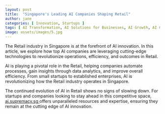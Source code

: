 ```yaml
---
layout: post
title:  "Singapore's Leading AI Companies Shaping Retail"
author: jane
categories: [ Innovation, Startups ]
tags: [ AI Transformation, AI Solutions for Businesses, AI Growth, AI Companies, Machine Learning Innovations ]
image: assets/images/5.jpg
---
```


The Retail industry in Singapore is at the forefront of AI innovation. In this article, we explore how top AI companies are leveraging cutting-edge technologies to revolutionize operations, efficiency, and outcomes in Retail.

AI is playing a pivotal role in the Retail, helping companies automate processes, gain insights through data analytics, and improve overall efficiency. From small startups to established enterprises, AI is revolutionizing how the Retail industry operates in Singapore.

The continued evolution of AI in Retail shows no signs of slowing down. For startups and companies looking to stay ahead in this competitive space, <a href="https://ai.supremacy.sg" target="_blank"> ai.supremacy.sg </a> offers unparalleled resources and expertise, ensuring they remain at the cutting edge of AI innovation.
